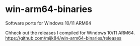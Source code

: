 # win-arm64-binaries
Software ports for Windows 10/11 ARM64

Chheck out the releases I compiled for Windows 10/11 ARM64.
https://github.com/mijk84/win-arm64-binaries/releases
